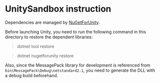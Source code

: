 # UnitySandbox instruction

Dependencies are managed by [NuGetForUnity](https://github.com/GlitchEnzo/NuGetForUnity).

Before launching Unity, you need to run the following command in this directory to restore the dependent libraries:

> dotnet tool restore

> dotnet nugetforunity restore

Also, since the MessagePack library for development is referenced from `bin\MessagePack\Debug\netstandard2.1`, you need to generate the DLL with a debug build beforehand.

